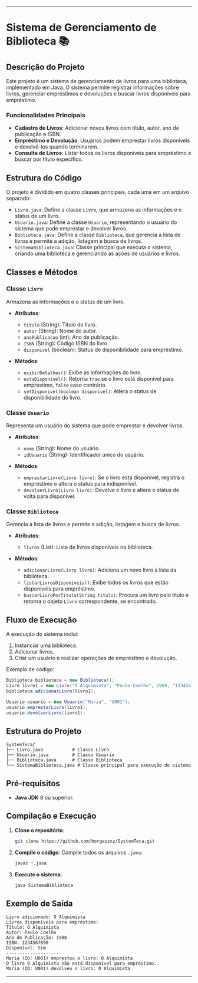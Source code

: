 
---

# Sistema de Gerenciamento de Biblioteca 📚

## Descrição do Projeto

Este projeto é um sistema de gerenciamento de livros para uma biblioteca, implementado em Java. O sistema permite registrar informações sobre livros, gerenciar empréstimos e devoluções e buscar livros disponíveis para empréstimo.

### Funcionalidades Principais

- **Cadastro de Livros**: Adicionar novos livros com título, autor, ano de publicação e ISBN.
- **Empréstimo e Devolução**: Usuários podem emprestar livros disponíveis e devolvê-los quando terminarem.
- **Consulta de Livros**: Listar todos os livros disponíveis para empréstimo e buscar por título específico.

## Estrutura do Código

O projeto é dividido em quatro classes principais, cada uma em um arquivo separado:

- `Livro.java`: Define a classe `Livro`, que armazena as informações e o status de um livro.
- `Usuario.java`: Define a classe `Usuario`, representando o usuário do sistema que pode emprestar e devolver livros.
- `Biblioteca.java`: Define a classe `Biblioteca`, que gerencia a lista de livros e permite a adição, listagem e busca de livros.
- `SistemaBiblioteca.java`: Classe principal que executa o sistema, criando uma biblioteca e gerenciando as ações de usuários e livros.

## Classes e Métodos

### Classe `Livro`

Armazena as informações e o status de um livro.

- **Atributos**:
  - `titulo` (String): Título do livro.
  - `autor` (String): Nome do autor.
  - `anoPublicacao` (int): Ano de publicação.
  - `ISBN` (String): Código ISBN do livro.
  - `disponivel` (boolean): Status de disponibilidade para empréstimo.
  
- **Métodos**:
  - `exibirDetalhes()`: Exibe as informações do livro.
  - `estaDisponivel()`: Retorna `true` se o livro está disponível para empréstimo, `false` caso contrário.
  - `setDisponivel(boolean disponivel)`: Altera o status de disponibilidade do livro.

### Classe `Usuario`

Representa um usuário do sistema que pode emprestar e devolver livros.

- **Atributos**:
  - `nome` (String): Nome do usuário.
  - `idUsuario` (String): Identificador único do usuário.
  
- **Métodos**:
  - `emprestarLivro(Livro livro)`: Se o livro está disponível, registra o empréstimo e altera o status para indisponível.
  - `devolverLivro(Livro livro)`: Devolve o livro e altera o status de volta para disponível.

### Classe `Biblioteca`

Gerencia a lista de livros e permite a adição, listagem e busca de livros.

- **Atributos**:
  - `livros` (List<Livro>): Lista de livros disponíveis na biblioteca.

- **Métodos**:
  - `adicionarLivro(Livro livro)`: Adiciona um novo livro à lista da biblioteca.
  - `listarLivrosDisponiveis()`: Exibe todos os livros que estão disponíveis para empréstimo.
  - `buscarLivroPorTitulo(String titulo)`: Procura um livro pelo título e retorna o objeto `Livro` correspondente, se encontrado.

## Fluxo de Execução

A execução do sistema inclui:

1. Instanciar uma biblioteca.
2. Adicionar livros.
3. Criar um usuário e realizar operações de empréstimo e devolução.

Exemplo de código:

```java
Biblioteca biblioteca = new Biblioteca();
Livro livro1 = new Livro("O Alquimista", "Paulo Coelho", 1988, "1234567890");
biblioteca.adicionarLivro(livro1);

Usuario usuario = new Usuario("Maria", "U001");
usuario.emprestarLivro(livro1);
usuario.devolverLivro(livro1);
```

## Estrutura do Projeto

```plaintext
SystemTeca/
├── Livro.java           # Classe Livro
├── Usuario.java         # Classe Usuario
├── Biblioteca.java      # Classe Biblioteca
└── SistemaBiblioteca.java # Classe principal para execução do sistema
```

## Pré-requisitos

- **Java JDK** 8 ou superior.

## Compilação e Execução

1. **Clone o repositório**:
   ```bash
   git clone https://github.com/borgeszxz/SystemTeca.git
   ```
2. **Compile o código**:
   Compile todos os arquivos `.java`:
   ```bash
   javac *.java
   ```
3. **Execute o sistema**:
   ```bash
   java SistemaBiblioteca
   ```

## Exemplo de Saída

```plaintext
Livro adicionado: O Alquimista
Livros disponíveis para empréstimo:
Título: O Alquimista
Autor: Paulo Coelho
Ano de Publicação: 1988
ISBN: 1234567890
Disponível: Sim
--------------------
Maria (ID: U001) emprestou o livro: O Alquimista
O livro O Alquimista não está disponível para empréstimo.
Maria (ID: U001) devolveu o livro: O Alquimista
```
--- 
